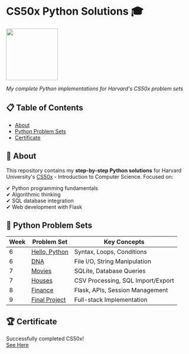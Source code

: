 # CS50x Python Solutions 🎓
<img width='140' src='https://github.com/user-attachments/assets/c4738b80-659c-48c6-a8e8-74bde3ac74c6'/>

*My complete Python implementations for Harvard's CS50x problem sets*

## 📋 Table of Contents
- [About](#-about)
- [Python Problem Sets](#-python-problem-sets)
- [Certificate](#-certificate)

## 🏫 About
This repository contains my **step-by-step Python solutions** for Harvard University's [CS50x](https://cs50.harvard.edu/x/2024/) - Introduction to Computer Science. Focused on:

✔ Python programming fundamentals  
✔ Algorithmic thinking  
✔ SQL database integration  
✔ Web development with Flask  

## 🐍 Python Problem Sets
| Week | Problem Set | Key Concepts |
|------|------------|--------------|
| 6 | [Hello, Python](week6/hello/) | Syntax, Loops, Conditions |
| 6 | [DNA](week6/dna/) | File I/O, String Manipulation |
| 7 | [Movies](week7/movies/) | SQLite, Database Queries |
| 7 | [Houses](week7/houses/) | CSV Processing, SQL Import/Export |
| 8 | [Finance](week8/finance/) | Flask, APIs, Session Management |
| 9 | [Final Project](project/) | Full-stack Implementation |

## 🏆 Certificate
Successfully completed CS50x!  
<a href='[https://img.shields.io/badge/View_Certificate-0066CC?style=for-the-badge](https://certificates.cs50.io/c02f796f-d61d-4adf-a796-00a8fc79bc16.pdf?size=letter](https://certificates.cs50.io/c02f796f-d61d-4adf-a796-00a8fc79bc16.pdf?size=letter)' target='__blank'>See Here</a>
